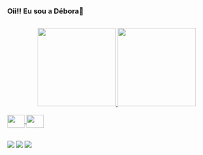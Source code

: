 ### Oii!! Eu sou a Débora👋 

##

<div align="center">
  <a href="https://github.com/deborasamara">
  <img height="180em" src="https://github-readme-stats.vercel.app/api?username=deborasamara&show_icons=true&theme=cobalt&include_all_commits=true&count_private=true"/>
  <img height="180em" src="https://github-readme-stats.vercel.app/api/top-langs/?username=deborasamara&layout=compact&langs_count=7&theme=cobalt"/>
</div>
  
  
<div style="display: inline_block"><br>
  <img align="center" alt="" height="30" width="40" src="https://cdn.jsdelivr.net/gh/devicons/devicon/icons/html5/html5-original.svg">
  <img align="center" alt="" height="30" width="40" src="https://cdn.jsdelivr.net/gh/devicons/devicon/icons/css3/css3-original.svg">
</div>
 
##
  
<div>
  <a href="https://discord.gg" target="_blank"><img src="https://img.shields.io/badge/Discord-7289DA?style=for-the-badge&logo=discord&logoColor=white" target="_blank"></a> 
  <a href = "mailto:deborasamara.ro@gmail.com"><img src="https://img.shields.io/badge/Gmail-D14836?style=for-the-badge&logo=gmail&logoColor=white" target="_blank"></a>
  <a href="https://www.linkedin.com/in/deborasrodrigues/" target="_blank"><img src="https://img.shields.io/badge/-LinkedIn-%230077B5?style=for-the-badge&logo=linkedin&logoColor=white" target="_blank"></a> 
  
</div>
